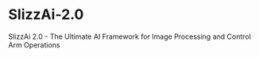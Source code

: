 # SlizzAi-2.0
SlizzAi 2.0 - The Ultimate AI Framework for Image Processing and Control Arm Operations
